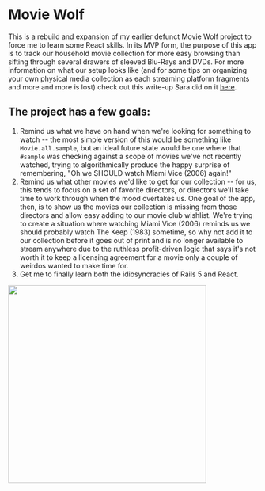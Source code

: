 # Movie Wolf

This is a rebuild and expansion of my earlier defunct Movie Wolf project to force me to learn some React skills. In its MVP form, the purpose of this app is to track our household movie collection for more easy browsing than sifting through several drawers of sleeved Blu-Rays and DVDs. For more information on what our setup looks like (and for some tips on organizing your own physical media collection as each streaming platform fragments and more and more is lost) check out this write-up Sara did on it [here](https://yellowcardigan.tumblr.com/post/157871319152/dvd-organization-project). 

## The project has a few goals: 

1) Remind us what we have on hand when we're looking for something to watch -- the most simple version of this would be something like `Movie.all.sample`, but an ideal future state would be one where that `#sample` was checking against a scope of movies we've not recently watched, trying to algorithmically produce the happy surprise of remembering, "Oh we SHOULD watch Miami Vice (2006) again!"
2) Remind us what other movies we'd like to get for our collection -- for us, this tends to focus on a set of favorite directors, or directors we'll take time to work through when the mood overtakes us. One goal of the app, then, is to show us the movies our collection is missing from those directors and allow easy adding to our movie club wishlist. We're trying to create a situation where watching Miami Vice (2006) reminds us we should probably watch The Keep (1983) sometime, so why not add it to our collection before it goes out of print and is no longer available to stream anywhere due to the ruthless profit-driven logic that says it's not worth it to keep a licensing agreement for a movie only a couple of weirdos wanted to make time for.
3) Get me to finally learn both the idiosyncracies of Rails 5 and React. 


<img src="https://s3.amazonaws.com/movie-wolf/MovieWolfLogo.png" width=400>
